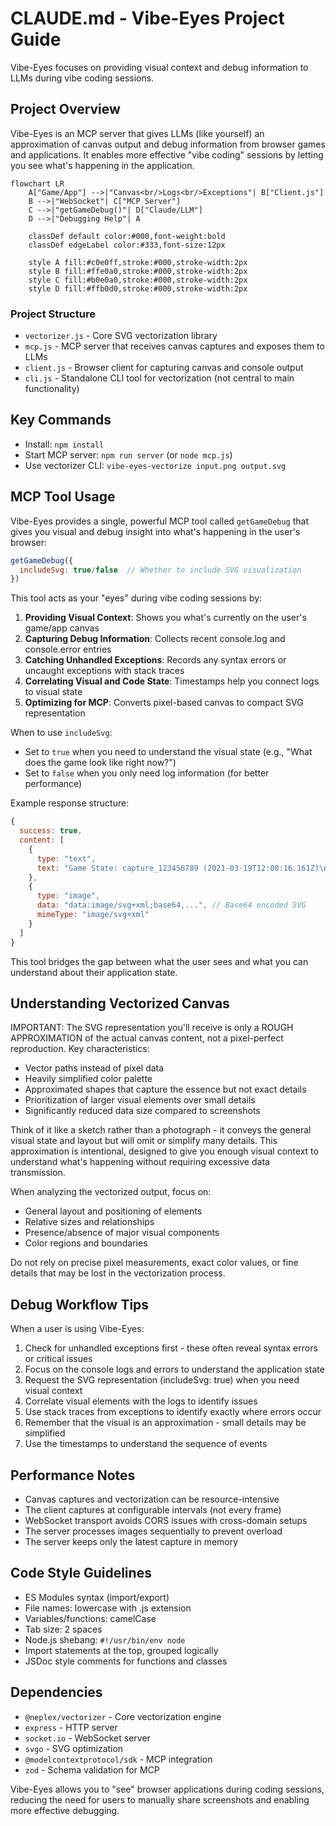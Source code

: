 # CLAUDE.md - Vibe-Eyes Project Guide

Vibe-Eyes focuses on providing visual context and debug information to LLMs during vibe coding sessions.

## Project Overview

Vibe-Eyes is an MCP server that gives LLMs (like yourself) an approximation of canvas output and debug information from browser games and applications. It enables more effective "vibe coding" sessions by letting you see what's happening in the application.

```mermaid
flowchart LR
    A["Game/App"] -->|"Canvas<br/>Logs<br/>Exceptions"| B["Client.js"]
    B -->|"WebSocket"| C["MCP Server"]
    C -->|"getGameDebug()"| D["Claude/LLM"]
    D -->|"Debugging Help"| A
    
    classDef default color:#000,font-weight:bold
    classDef edgeLabel color:#333,font-size:12px
    
    style A fill:#c0e0ff,stroke:#000,stroke-width:2px
    style B fill:#ffe0a0,stroke:#000,stroke-width:2px
    style C fill:#b0e0a0,stroke:#000,stroke-width:2px
    style D fill:#ffb0d0,stroke:#000,stroke-width:2px
```

### Project Structure

- `vectorizer.js` - Core SVG vectorization library
- `mcp.js` - MCP server that receives canvas captures and exposes them to LLMs
- `client.js` - Browser client for capturing canvas and console output
- `cli.js` - Standalone CLI tool for vectorization (not central to main functionality)

## Key Commands

- Install: `npm install`
- Start MCP server: `npm run server` (or `node mcp.js`)
- Use vectorizer CLI: `vibe-eyes-vectorize input.png output.svg`

## MCP Tool Usage

Vibe-Eyes provides a single, powerful MCP tool called `getGameDebug` that gives you visual and debug insight into what's happening in the user's browser:

```javascript
getGameDebug({
  includeSvg: true/false  // Whether to include SVG visualization
})
```

This tool acts as your "eyes" during vibe coding sessions by:

1. **Providing Visual Context**: Shows you what's currently on the user's game/app canvas
2. **Capturing Debug Information**: Collects recent console.log and console.error entries
3. **Catching Unhandled Exceptions**: Records any syntax errors or uncaught exceptions with stack traces
4. **Correlating Visual and Code State**: Timestamps help you connect logs to visual state
5. **Optimizing for MCP**: Converts pixel-based canvas to compact SVG representation

When to use `includeSvg`:
- Set to `true` when you need to understand the visual state (e.g., "What does the game look like right now?")
- Set to `false` when you only need log information (for better performance)

Example response structure:
```javascript
{
  success: true,
  content: [
    {
      type: "text",
      text: "Game State: capture_123456789 (2021-03-19T12:00:16.161Z)\n\nConsole Logs:\n[2021-03-19T12:00:16.000Z] Player position: [object Object]\n...\n\nNo errors.\n\nVectorization Stats:\n{\n  \"vectorizeTime\": 30.96,\n  \"optimizeTime\": 9.88,\n  \"originalSize\": 34275,\n  \"finalSize\": 3502,\n  \"sizeReduction\": 89.78\n}"
    },
    {
      type: "image",
      data: "data:image/svg+xml;base64,...", // Base64 encoded SVG
      mimeType: "image/svg+xml"
    }
  ]
}
```

This tool bridges the gap between what the user sees and what you can understand about their application state.

## Understanding Vectorized Canvas

IMPORTANT: The SVG representation you'll receive is only a ROUGH APPROXIMATION of the actual canvas content, not a pixel-perfect reproduction. Key characteristics:

- Vector paths instead of pixel data
- Heavily simplified color palette
- Approximated shapes that capture the essence but not exact details
- Prioritization of larger visual elements over small details
- Significantly reduced data size compared to screenshots

Think of it like a sketch rather than a photograph - it conveys the general visual state and layout but will omit or simplify many details. This approximation is intentional, designed to give you enough visual context to understand what's happening without requiring excessive data transmission.

When analyzing the vectorized output, focus on:
- General layout and positioning of elements
- Relative sizes and relationships
- Presence/absence of major visual components
- Color regions and boundaries

Do not rely on precise pixel measurements, exact color values, or fine details that may be lost in the vectorization process.

## Debug Workflow Tips

When a user is using Vibe-Eyes:

1. Check for unhandled exceptions first - these often reveal syntax errors or critical issues
2. Focus on the console logs and errors to understand the application state
3. Request the SVG representation (includeSvg: true) when you need visual context
4. Correlate visual elements with the logs to identify issues
5. Use stack traces from exceptions to identify exactly where errors occur
6. Remember that the visual is an approximation - small details may be simplified
7. Use the timestamps to understand the sequence of events

## Performance Notes

- Canvas captures and vectorization can be resource-intensive
- The client captures at configurable intervals (not every frame)
- WebSocket transport avoids CORS issues with cross-domain setups
- The server processes images sequentially to prevent overload
- The server keeps only the latest capture in memory

## Code Style Guidelines

- ES Modules syntax (import/export)
- File names: lowercase with .js extension
- Variables/functions: camelCase
- Tab size: 2 spaces
- Node.js shebang: `#!/usr/bin/env node`
- Import statements at the top, grouped logically
- JSDoc style comments for functions and classes

## Dependencies

- `@neplex/vectorizer` - Core vectorization engine
- `express` - HTTP server
- `socket.io` - WebSocket server
- `svgo` - SVG optimization
- `@modelcontextprotocol/sdk` - MCP integration
- `zod` - Schema validation for MCP

Vibe-Eyes allows you to "see" browser applications during coding sessions, reducing the need for users to manually share screenshots and enabling more effective debugging.